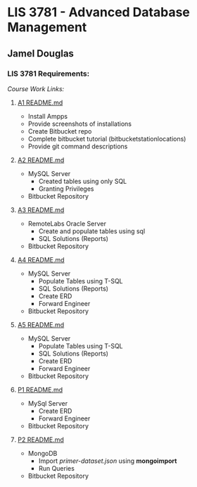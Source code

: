 # LIS 3781 - Advanced Database Management

## Jamel Douglas

### LIS 3781 Requirements:

*Course Work Links:*

1. [A1 README.md](a1/README.md "My A1 README.md file")
    - Install Ampps
    - Provide screenshots of installations
    - Create Bitbucket repo
    - Complete bitbucket tutorial (bitbucketstationlocations)
    - Provide git command descriptions

2. [A2 README.md](a2/README.md "My A2 README.md file")
    - MySQL Server
        + Created tables using only SQL
        + Granting Privileges 
    - Bitbucket Repository 

3. [A3 README.md](a3/README.md "My A3 README.md file")
    - RemoteLabs Oracle Server
        + Create and populate tables using sql
        + SQL Solutions (Reports)
    - Bitbucket Repository 

4. [A4 README.md](a4/README.md "My A4 README.md file")
    - MySQL Server
        + Populate Tables using T-SQL
        + SQL Solutions (Reports)
        + Create ERD
        + Forward Engineer
    - Bitbucket Repository 

5. [A5 README.md](a5/README.md "My A5 README.md file")
    - MySQL Server
        + Populate Tables using T-SQL
        + SQL Solutions (Reports)
        + Create ERD
        + Forward Engineer
    - Bitbucket Repository 

6. [P1 README.md](p1/README.md "My P1 README.md file")
    - MySql Server
        + Create ERD
        + Forward Engineer
    - Bitbucket Repository 

7. [P2 README.md](p2/README.md "My P2 README.md file")
    - MongoDB
        + Import *primer-dataset.json* using **mongoimport**
        + Run Queries
    - Bitbucket Repository 